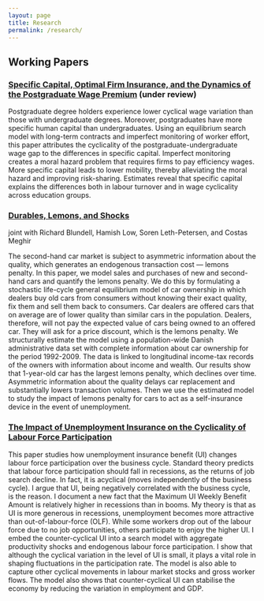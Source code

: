 ```yaml
---
layout: page
title: Research
permalink: /research/
---
```




## Working Papers

### [Specific Capital, Optimal Firm Insurance, and the Dynamics of the Postgraduate Wage Premium](https://drive.google.com/file/d/0B-yAdp5D_qlrLS12SURsTjFJdEU/view?usp=sharing) (under review)

Postgraduate degree holders experience lower cyclical wage variation than those with undergraduate degrees. Moreover, postgraduates have more specific human capital than undergraduates. Using an equilibrium search model with long-term contracts and imperfect monitoring of worker effort, this paper attributes the cyclicality of the postgraduate-undergraduate wage gap to the differences in specific capital. Imperfect monitoring creates a moral hazard problem that requires firms to pay efficiency wages. More specific capital leads to lower mobility, thereby alleviating the moral hazard and improving risk-sharing. Estimates reveal that specific capital explains the differences both in labour turnover and in wage cyclicality across education groups. 

### [Durables, Lemons, and Shocks](https://drive.google.com/file/d/0B-yAdp5D_qlrVndMVFg0SlU3dEk/view?usp=sharing)

joint with Richard Blundell, Hamish Low, Soren Leth-Petersen, and Costas Meghir

The second-hand car market is subject to asymmetric information about the quality, which generates an endogenous transaction cost — lemons penalty. In this paper, we model sales and purchases of new and second-hand cars and quantify the lemons penalty. We do this by formulating a stochastic life-cycle general equilibrium model of car ownership in which dealers buy old cars from consumers without knowing their exact quality, fix them and sell them back to consumers. Car dealers are offered cars that on average are of lower quality than similar cars in the population. Dealers, therefore, will not pay the expected value of cars being owned to an offered car. They will ask for a price discount, which is the lemons penalty. We structurally estimate the model using a population-wide Danish administrative data set with complete information about car ownership for the period 1992-2009. The data is linked to longitudinal income-tax records of the owners with information about income and wealth. Our results show that 1-year-old car has the largest lemons penalty, which declines over time. Asymmetric information about the quality delays car replacement and substantially lowers transaction volumes. Then we use the estimated model to study the impact of lemons penalty for cars to act as a self-insurance device in the event of unemployment.



### [The Impact of Unemployment Insurance on the Cyclicality of Labour Force Participation](https://drive.google.com/file/d/0B-yAdp5D_qlrdGc3Tl94VFB5WjA/view?usp=sharing)

This paper studies how unemployment insurance benefit (UI) changes labour force participation over the business cycle. Standard theory predicts that labour force participation should fall in recessions, as the returns of job search decline. In fact, it is acyclical (moves independently of the business cycle). I argue that UI, being negatively correlated with the business cycle, is the reason. I document a new fact that the Maximum UI Weekly Benefit Amount is relatively higher in recessions than in booms. My theory is that as UI is more generous in recessions, unemployment becomes more attractive than out-of-labour-force (OLF). While some workers drop out of the labour force due to no job opportunities, others participate to enjoy the higher UI. I embed the counter-cyclical UI into a search model with aggregate productivity shocks and endogenous labour force participation. I show that although the cyclical variation in the level of UI is small, it plays a vital role in shaping fluctuations in the participation rate. The model is also able to capture other cyclical movements in labour market stocks and gross worker flows. The model also shows that counter-cyclical UI can stabilise the economy by reducing the variation in employment and GDP.


